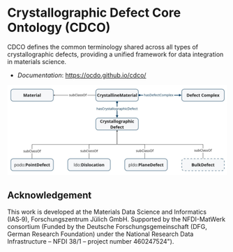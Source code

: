 # Crystallographic Defect Core Ontology (CDCO)

CDCO defines the common terminology shared across all types of crystallographic defects, providing a unified framework for data integration in materials science.

* *Documentation*: https://ocdo.github.io/cdco/

![Schematic representation of CDCO](images/CDCO.jpg)

## Acknowledgement
This work is developed at the Materials Data Science and Informatics (IAS‑9), Forschungszentrum Jülich GmbH. Supported by the NFDI-MatWerk consortium (Funded by the Deutsche Forschungsgemeinschaft (DFG, German Research Foundation) under the National Research Data Infrastructure – NFDI 38/1 – project number 460247524"). 